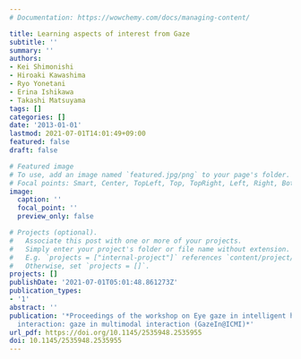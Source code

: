 ```yaml
---
# Documentation: https://wowchemy.com/docs/managing-content/

title: Learning aspects of interest from Gaze
subtitle: ''
summary: ''
authors:
- Kei Shimonishi
- Hiroaki Kawashima
- Ryo Yonetani
- Erina Ishikawa
- Takashi Matsuyama
tags: []
categories: []
date: '2013-01-01'
lastmod: 2021-07-01T14:01:49+09:00
featured: false
draft: false

# Featured image
# To use, add an image named `featured.jpg/png` to your page's folder.
# Focal points: Smart, Center, TopLeft, Top, TopRight, Left, Right, BottomLeft, Bottom, BottomRight.
image:
  caption: ''
  focal_point: ''
  preview_only: false

# Projects (optional).
#   Associate this post with one or more of your projects.
#   Simply enter your project's folder or file name without extension.
#   E.g. `projects = ["internal-project"]` references `content/project/deep-learning/index.md`.
#   Otherwise, set `projects = []`.
projects: []
publishDate: '2021-07-01T05:01:48.861273Z'
publication_types:
- '1'
abstract: ''
publication: '*Proceedings of the workshop on Eye gaze in intelligent human machine
  interaction: gaze in multimodal interaction (GazeIn@ICMI)*'
url_pdf: https://doi.org/10.1145/2535948.2535955
doi: 10.1145/2535948.2535955
---
```

